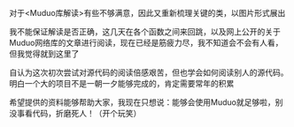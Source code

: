 对于<Muduo库解读>有些不够满意，因此又重新梳理关键的类，以图片形式展出

我不能保证解读是否正确，这几天在各个函数之间来回跳，以及网上公开的关于Muduo网络库的文章进行阅读，现在已经是筋疲力尽，我不知道会不会有人看，但我觉得就到这里了

自认为这次初次尝试对源代码的阅读倍感艰苦，但也学会如何阅读别人的源代码。明白一个大的项目不是一朝一夕能够完成的，肯定需要常年的积累

希望提供的资料能够帮助大家，我现在只想说：能够会使用Muduo就足够啦，别没事看代码，折磨死人！（开个玩笑）